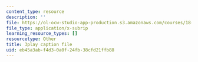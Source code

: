 ```yaml
---
content_type: resource
description: ''
file: https://ol-ocw-studio-app-production.s3.amazonaws.com/courses/18-01sc-single-variable-calculus-fall-2010/eb45a3abf4d30a0f24fb38cfd21ffb88_19x213y_uk4.srt
file_type: application/x-subrip
learning_resource_types: []
resourcetype: Other
title: 3play caption file
uid: eb45a3ab-f4d3-0a0f-24fb-38cfd21ffb88
---
```

